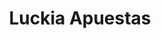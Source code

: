 ---
title: "Luckia Apuestas"
url: /salvaterra-de-mino/luckia-apuestas/
shop: corredor de apuestas
---